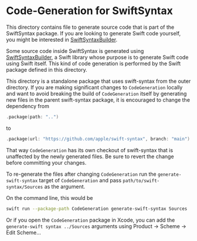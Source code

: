 # Code-Generation for SwiftSyntax

This directory contains file to generate source code that is part of the SwiftSyntax package. If you are looking to generate Swift code yourself, you might be interested in [SwiftSyntaxBuilder](../Sources/SwiftSyntaxBuilder).

Some source code inside SwiftSyntax is generated using [SwiftSyntaxBuilder](../Sources/SwiftSyntaxBuilder), a Swift library whose purpose is to generate Swift code using Swift itself. This kind of code generation is performed by the Swift package defined in this directory.

This directory is a standalone package that uses swift-syntax from the outer directory. 
If you are making significant changes to `CodeGeneration` locally and want to avoid breaking the build of `CodeGeneration` itself by generating new files in the parent swift-syntax package, it is encouraged to change the dependency from
```swift
.package(path: "..")
```
to 
```swift
.package(url: "https://github.com/apple/swift-syntax", branch: "main")
```
That way `CodeGeneration` has its own checkout of swift-syntax that is unaffected by the newly generated files. Be sure to revert the change before committing your changes.

To re-generate the files after changing `CodeGeneration` run the `generate-swift-syntax` 
target of `CodeGeneration` and pass `path/to/swift-syntax/Sources` as the argument.

On the command line, this would be
```bash
swift run --package-path CodeGeneration generate-swift-syntax Sources
```

Or if you open the `CodeGeneration` package in Xcode, you can add the 
`generate-swift syntax ../Sources` arguments using Product -> Scheme -> Edit Scheme…

